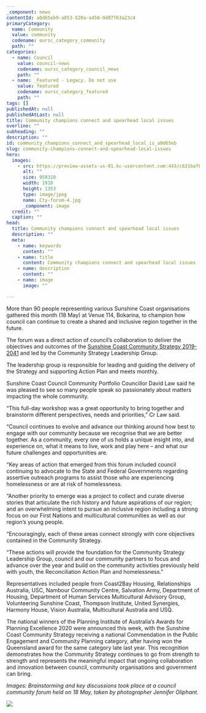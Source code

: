 ```yaml
---
_component: news
contentId: a0d65eb9-a853-520a-a456-9d87f63a23c4
primaryCategory:
  name: Community
  value: community
  codename: oursc_category_community
  path: ""
categories:
  - name: Council
    value: council-news
    codename: oursc_category_council_news
    path: ""
  - name: _Featured - Legacy. Do not use
    value: featured
    codename: oursc_category_featured
    path: ""
tags: []
publishedAt: null
publishedAtLast: null
title: Community champions connect and spearhead local issues
overline: ""
subheading: ""
description: ""
id: community_champions_connect_and_spearhead_local_is_a0d65eb
slug: community-champions-connect-and-spearhead-local-issues
hero:
  images:
    - src: https://preview-assets-us-01.kc-usercontent.com:443/c631baf8-1b46-001f-580c-d0001b68b4a8/7d7cb75d-7daf-4781-9664-be87b84ce30b/Cty-forum-4.jpg
      alt: ""
      size: 958310
      width: 1910
      height: 1353
      type: image/jpeg
      name: Cty-forum-4.jpg
      _component: image
  credit: ""
  caption: ""
head:
  title: Community champions connect and spearhead local issues
  description: ""
  meta:
    - name: keywords
      content: ""
    - name: title
      content: Community champions connect and spearhead local issues
    - name: description
      content: ""
    - name: image
      image: ""

---
```

More than 90 people representing various Sunshine Coast organisations gathered this month (18 May) at Venue 114, Bokarina, to champion how council can continue to create a shared and inclusive region together in the future.

The forum was a direct action of council’s collaboration to deliver the objectives and outcomes of the [Sunshine Coast Community Strategy 2019-2041](https://www.sunshinecoast.qld.gov.au/Council/Planning-and-Projects/Regional-Strategies/Sunshine-Coast-Community-Strategy-2019-to-2041)
&#x20;and led by the Community Strategy Leadership Group.

The leadership group is responsible for leading and guiding the delivery of the Strategy and supporting Action Plan and meets monthly.

Sunshine Coast Council Community Portfolio Councillor David Law said he was pleased to see so many people speak so passionately about matters impacting the whole community.

“This full-day workshop was a great opportunity to bring together and brainstorm different perspectives, needs and priorities,” Cr Law said. 

“Council continues to evolve and advance our thinking around how best to engage with our community because we recognise that we are better together. As a community, every one of us holds a unique insight into, and experience on, what it means to live, work and play here – and what our future challenges and opportunities are.

“Key areas of action that emerged from this forum included council continuing to advocate to the State and Federal Governments regarding assertive outreach programs to assist those who are experiencing homelessness or are at risk of homelessness.

“Another priority to emerge was a project to collect and curate diverse stories that articulate the rich history and future aspirations of our region; and an overwhelming intent to pursue an inclusive region including a strong focus on our First Nations and multicultural communities as well as our region’s young people.

“Encouragingly, each of these areas connect strongly with core objectives contained in the Community Strategy.

“These actions will provide the foundation for the Community Strategy Leadership Group, council and our community partners to focus and advance over the year and build on the community activities previously held with youth, the Reconciliation Action Plan and homelessness.”

Representatives included people from Coast2Bay Housing, Relationships Australia, USC, Nambour Community Centre, Salvation Army, Department of Housing, Department of Human Services Multicultural Advisory Group, Volunteering Sunshine Coast, Thompson Institute, United Synergies, Harmony House, Vision Australia, Multicultural Australia and USQ.

The national winners of the Planning Institute of Australia’s Awards for Planning Excellence 2020 were announced this week, with the Sunshine Coast Community Strategy receiving a national Commendation in the Public Engagement and Community Planning category, after having won the Queensland award for the same category late last year. This recognition demonstrates how the Community Strategy continues to go from strength to strength and represents the meaningful impact that ongoing collaboration and innovation between council, community organisations and government can bring.

*Images: Brainstorming and key discussions took place at a council community forum held on 18 May, taken by photographer Jennifer Oliphant.*

![](https://preview-assets-us-01.kc-usercontent.com:443/c631baf8-1b46-001f-580c-d0001b68b4a8/6da074a6-2462-4231-8fae-e6a15d8ac770/Cty-forum-3-scaled.jpg)
